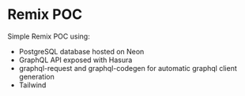 # Remix POC

Simple Remix POC using:

- PostgreSQL database hosted on Neon
- GraphQL API exposed with Hasura
- graphql-request and graphql-codegen for automatic graphql client generation
- Tailwind
